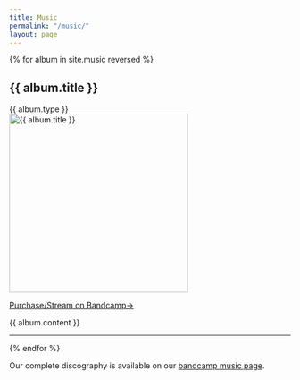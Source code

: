 ```yaml
---
title: Music
permalink: "/music/"
layout: page
---
```


{% for album in site.music reversed %}
<h2>{{ album.title }}</h2>
<span class="music-type">{{ album.type }}</span>
<div class="row">
  <div class="grid-half">
    <a href="{{ album.link }}">
      <img
        class="hover-askew"
        src="{{ album.image_path }}"
        alt="{{ album.title }}"
        width="320"
        height="320"
    /></a>
    <p>
      <a href="{{ album.link }}" class="more"
        >Purchase/Stream on Bandcamp&rarr;</a
      >
    </p>
  </div>
  <div class="grid-half">{{ album.content }}</div>
</div>
<hr />
{% endfor %}

<p>
  Our complete discography is available on our
  <a href="https://theordinarythings.bandcamp.com/music">bandcamp music page</a
  >.
</p>
